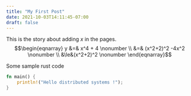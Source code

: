 ```yaml
---
title: "My First Post"
date: 2021-10-03T14:11:45-07:00
draft: false
---
```


This is the story about adding $x$ in the pages.
$$\begin{eqnarray} 
y &=& x^4 + 4      \nonumber \\
&=& (x^2+2)^2 -4x^2 \nonumber \\
&\le&(x^2+2)^2    \nonumber
\end{eqnarray}$$

Some sample rust code

```rust
fn main() {
    println!("Hello distributed systems !");
}

```
